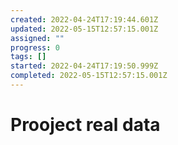 ```yaml
---
created: 2022-04-24T17:19:44.601Z
updated: 2022-05-15T12:57:15.001Z
assigned: ""
progress: 0
tags: []
started: 2022-04-24T17:19:50.999Z
completed: 2022-05-15T12:57:15.001Z
---
```


# Prooject real data
